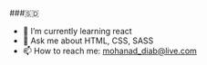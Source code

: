 

<!--
**maadiab/maadiab** is a ✨ _special_ ✨ repository because its `README.md` (this file) appears on your GitHub profile.

Here are some ideas to get you started:

- 🔭 I’m currently working on ...
- 👯 I’m looking to collaborate on ...
- 🤔 I’m looking for help with ...
- 😄 Pronouns: ...
- ⚡ Fun fact: ...
-->
###🇸🇩

- 🌱 I’m currently learning react
- 💬 Ask me about HTML, CSS, SASS
- 📫 How to reach me: mohanad_diab@live.com
